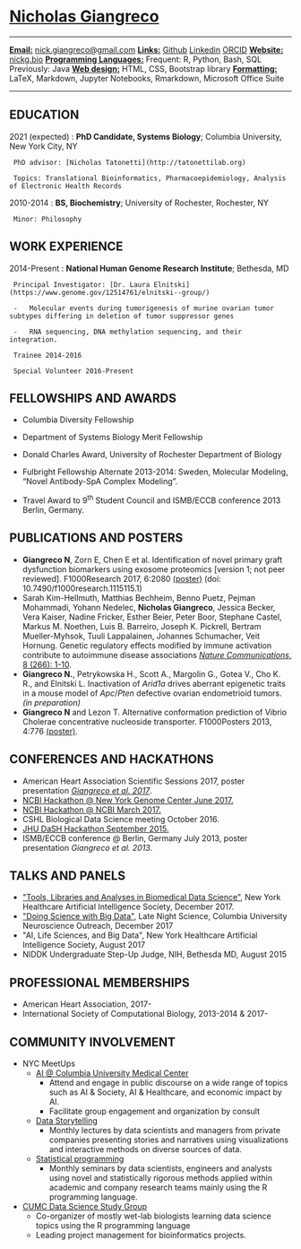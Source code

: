 <!--  

Great resource https://blog.chmd.fr/editing-a-cv-in-markdown-with-pandoc.html 

The CSS is attributable to the above blog post

This is another great post influencing this document https://mszep.github.io/pandoc_resume/

see github repo for licensing information
-->

[Nicholas Giangreco](http://systemsbiology.columbia.edu/people/nicholas-giangreco)
==========


----------------------------------    --------------------------------------------------
<u>**Email:**</u>                                               nick.giangreco@gmail.com
<u>**Links:**</u>                              [Github](http://github.com/ngiangre) [Linkedin](http://www.linkedin.com/in/nickgiangreco/) [ORCID](https://orcid.org/0000-0001-8138-4947)
<u>**Website:**</u>                                        [nickg.bio](http://nickg.bio)
<u>**Programming Languages:**</u>              Frequent: R, Python, Bash, SQL 
                                                                        Previously: Java
<u>**Web design:**</u>                       HTML, CSS, Bootstrap library
<u>**Formatting:**</u>                       LaTeX, Markdown, Jupyter Notebooks, Rmarkdown, Microsoft Office Suite
----------------------------------     ------------------------------------------------- 


EDUCATION
----------


2021 (expected)
:    **PhD Candidate, Systems Biology**; Columbia University, New York City, NY

     PhD advisor: [Nicholas Tatonetti](http://tatonettilab.org)

     Topics: Translational Bioinformatics, Pharmacoepidemiology, Analysis of Electronic Health Records

2010-2014
:    **BS, Biochemistry**; University of Rochester, Rochester, NY

     Minor: Philosophy

WORK EXPERIENCE
----------

2014-Present
:    **National Human Genome Research Institute**; Bethesda, MD

     Principal Investigator: [Dr. Laura Elnitski](https://www.genome.gov/12514761/elnitski--group/)

     -   Molecular events during tumorigenesis of murine ovarian tumor subtypes differing in deletion of tumor suppressor genes

     -   RNA sequencing, DNA methylation sequencing, and their integration.
     
     Trainee 2014-2016
     
     Special Volunteer 2016-Present

FELLOWSHIPS AND AWARDS
----------

-   Columbia Diversity Fellowship

-   Department of Systems Biology Merit Fellowship

-   Donald Charles Award, University of Rochester Department of Biology

-   Fulbright Fellowship Alternate 2013-2014: Sweden, Molecular Modeling, “Novel Antibody-SpA Complex Modeling”.

-   Travel Award to 9<sup>th</sup> Student Council and ISMB/ECCB conference 2013 Berlin, Germany.

PUBLICATIONS AND POSTERS
----------

- **Giangreco N**, Zorn E, Chen E et al. Identification of novel primary graft dysfunction biomarkers using exosome proteomics [version 1; not peer reviewed]. F1000Research 2017, 6:2080 [(poster)](https://f1000research.com/posters/6-2080) (doi: 10.7490/f1000research.1115115.1)
- Sarah Kim-Hellmuth, Matthias Bechheim, Benno Puetz, Pejman Mohammadi, Yohann Nedelec, **Nicholas Giangreco**, Jessica Becker, Vera Kaiser, Nadine Fricker, Esther Beier, Peter Boor, Stephane Castel, Markus M. Noethen, Luis B. Barreiro, Joseph K. Pickrell, Bertram Mueller-Myhsok, Tuuli Lappalainen, Johannes Schumacher, Veit Hornung. Genetic regulatory effects modified by immune activation contribute to autoimmune disease associations [*Nature Communications*, 8 (266): 1-10](https://www.nature.com/articles/s41467-017-00366-1). 
-	**Giangreco N.**, Petrykowska H., Scott A., Margolin G., Gotea V., Cho K. R., and Elnitski L. Inactivation of _Arid1a_ drives aberrant epigenetic traits in a mouse model of _Apc_/_Pten_ defective ovarian endometrioid tumors. *(in preparation)*
- **Giangreco N** and Lezon T. Alternative conformation prediction of Vibrio Cholerae concentrative nucleoside transporter. F1000Posters 2013, 4:776 [(poster)](https://f1000research.com/posters/1093921). 

CONFERENCES AND HACKATHONS
----------

-  American Heart Association Scientific Sessions 2017, poster presentation [*Giangreco et al. 2017*](https://f1000research.com/posters/6-2080). 
-  [NCBI Hackathon @ New York Genome Center June 2017.](https://github.com/NCBI-Hackathons/Proteomic_Correlation_Shiny)-	[NCBI Hackathon @ NCBI March 2017.](https://github.com/NCBI-Hackathons/Scan2CNV)-	CSHL Biological Data Science meeting October 2016.-	[JHU DaSH Hackathon September 2015.](https://github.com/NCBI-Hackathons/DASH_cell_type)-	ISMB/ECCB conference @ Berlin, Germany July 2013, poster presentation *Giangreco et al. 2013*.

TALKS AND PANELS
------------------------

- ["Tools, Libraries and Analyses in Biomedical Data Science"](http://nickg.bio/_posts/20171220_NYHAIS_talk.pdf), New York Healthcare Artificial Intelligence Society, December 2017.
- ["Doing Science with Big Data"](http://nickg.bio/_posts/20171205_LateNightScience_Talk.pdf), Late Night Science, Columbia University Neuroscience Outreach, December 2017
- "AI, Life Sciences, and Big Data", New York Healthcare Artificial Intelligence Society, August 2017
- NIDDK Undergraduate Step-Up Judge, NIH, Bethesda MD, August 2015

PROFESSIONAL MEMBERSHIPS
----------

- American Heart Association, 2017-
- International Society of Computational Biology, 2013-2014 & 2017-

COMMUNITY INVOLVEMENT
----------

- NYC MeetUps
    + [AI @ Columbia University Medical Center](https://www.meetup.com/AI-at-CUMC/)
        + Attend and engage in public discourse on a wide range of topics such as AI & Society, AI & Healthcare, and economic impact by AI. 
        + Facilitate group engagement and organization by consult
    + [Data Storytelling](https://www.meetup.com/Data-Storytelling-NYC/)
        + Monthly lectures by data scientists and managers from private companies presenting stories and narratives using visualizations and interactive methods on diverse sources of data.
    + [Statistical programming](https://www.meetup.com/nyhackr/)
        + Monthly seminars by data scientists, engineers and analysts using novel and statistically rigorous methods applied within academic and company research teams mainly using the R programming language. 
- [CUMC Data Science Study Group](https://github.com/ngiangre/CUMC_Data_Science_Group)
    + Co-organizer of mostly wet-lab biologists learning data science topics using the R programming language
    + Leading project management for bioinformatics projects. 
